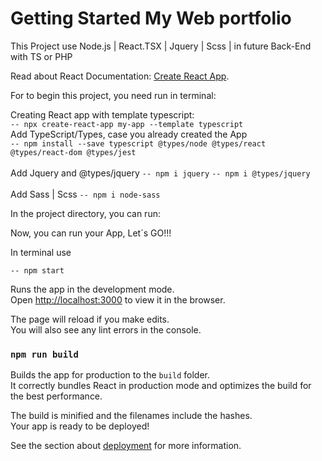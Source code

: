 # Getting Started My Web portfolio

This Project use Node.js | React.TSX | Jquery | Scss | in future Back-End with TS or PHP

Read about React Documentation: 
[Create React App](https://github.com/facebook/create-react-app).

For to begin this project, you need run in terminal:

Creating React app with template typescript: <br />
`-- npx create-react-app my-app --template typescript` <br />
Add TypeScript/Types, case you already created the App <br />
`-- npm install --save typescript @types/node @types/react @types/react-dom @types/jest` <br />
<br />
Add Jquery and @types/jquery
`-- npm i jquery`
`-- npm i @types/jquery`
<br /><br />
Add Sass | Scss
`-- npm i node-sass`


In the project directory, you can run:

Now, you can run your App, Let´s GO!!!

In terminal use

`-- npm start`

Runs the app in the development mode.\
Open [http://localhost:3000](http://localhost:3000) to view it in the browser.

The page will reload if you make edits.\
You will also see any lint errors in the console.

### `npm run build`

Builds the app for production to the `build` folder.\
It correctly bundles React in production mode and optimizes the build for the best performance.

The build is minified and the filenames include the hashes.\
Your app is ready to be deployed!

See the section about [deployment](https://facebook.github.io/create-react-app/docs/deployment) for more information.


